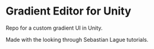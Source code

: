 # Gradient Editor for Unity

Repo for a custom gradient UI in Unity. 

Made with the looking through Sebastian Lague tutorials. 
